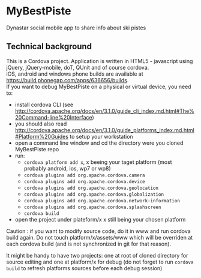 MyBestPiste
===========

Dynastar social mobile app to share info about ski pistes

Technical background
--------------------

This is a Cordova project. Application is written in HTML5 - javascript using jQuery, jQuery-mobile, doT, QUnit and of course cordova.  
iOS, android and windows phone builds are available at https://build.phonegap.com/apps/636656/builds.  
If you want to debug MyBestPiste on a physical or virtual device, you need to:
* install cordova CLI (see http://cordova.apache.org/docs/en/3.1.0/guide_cli_index.md.html#The%20Command-line%20Interface)
* you should also read http://cordova.apache.org/docs/en/3.1.0/guide_platforms_index.md.html#Platform%20Guides to setup your workstation
* open a command line window and cd the directory were you cloned MyBestPiste repo
* run:
  * ```cordova platform add x```, x beeing your taget platform (most probably android, ios, wp7 or wp8)
  * ```cordova plugins add org.apache.cordova.camera```
  * ```cordova plugins add org.apache.cordova.device```
  * ```cordova plugins add org.apache.cordova.geolocation```
  * ```cordova plugins add org.apache.cordova.globalization```
  * ```cordova plugins add org.apache.cordova.network-information```
  * ```cordova plugins add org.apache.cordova.splashscreen```
  * ```cordova build```
* open the project under plateform/x x still being your chosen platform  

Caution : if you want to modify source code, do it in www and run cordova build again.
Do not touch platform/x/assets/www which will be overriden at each cordova build (and is not synchronized in git for that reason).

It might be handy to have two projects: one at root of cloned directory for source editing and one at platform/x for debug (do not forget to run ```cordova build``` to refresh platforms sources before each debug session)

